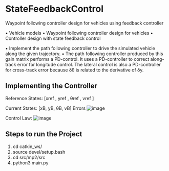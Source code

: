 # StateFeedbackControl
Waypoint following controller design for vehicles using feedback controller

•  Vehicle models
•  Waypoint following controller design for vehicles
•  Controller design with state feedback control

▪ Implement the path following controller to drive the simulated vehicle along the given trajectory.
▪ The path following controller produced by this gain matrix performs a PD-control. It uses a PD-controller to correct along-track error for longitude control. The lateral control is also a PD-controller for cross-track error because δθ is related to the derivative of δy.


## Implementing the Controller
Reference States:  [xref , yref , θref , vref ]
 
Current States: [xB, yB, θB, vB]
Errors
![image](https://user-images.githubusercontent.com/64373075/177687374-03c3f684-1732-4673-a127-0c0bdfd4c01e.png)

Control Law:
![image](https://user-images.githubusercontent.com/64373075/177687545-fe516a1d-1b42-4cf6-b3a2-bbe16699eae8.png)


## Steps to run the Project
1. cd catkin_ws/
2. source devel/setup.bash
3. cd src/mp2/src
4. python3 main.py
